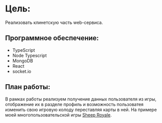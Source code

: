 # Цель:

Реализовать клинетскую часть web-сервиса.

## Программное обеспечение:

- TypeScript
- Node Typescript
- MongoDB
- React
- socket.io

## План работы:

В рамках работы реализуем получение данных пользователя из игры, отображение их в разделе профиль и возможность пользоватея изменить свою игровую колоду переставляя карты в ней. На примере моей многопользовательской игры [Sheep Royale](https://vk.com/sheeproyale).
